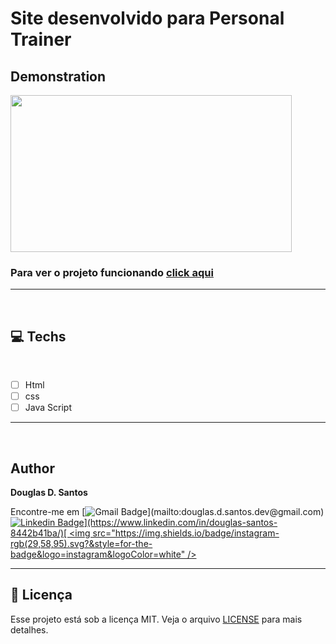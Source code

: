 # Site desenvolvido para Personal Trainer

## Demonstration

<a href="https://www.criarbanner.com.br" title="criar banner" target="_blank"><img src="https://www.criarbanner.com.br/criargifs/a/4a535a91cd0d7367cc84dc1852ef1346.gif" width="450" height="250.8571428571" border="0" /></a><br /><a href="https://www.criarbanner.com.br/logotipo/" title="criar logotipo" target="_blank"></a>

### Para ver o projeto funcionando [click aqui](https://douglassantos-code.github.io/Site-Personal-Trainer/)

---

<br>

## 💻 Techs

<br>

* [ ] Html
* [ ] css
* [ ] Java Script
---
<br>

## Author

**Douglas D. Santos**

Encontre-me em [![Gmail Badge](https://img.shields.io/badge/gmail-rgb(29,58,95)?&style=for-the-badge&logo=gmail&logoColor=white)](mailto:douglas.d.santos.dev@gmail.com) [![Linkedin Badge](https://img.shields.io/badge/linkedin-rgb(29,58,95).svg?&style=for-the-badge&logo=linkedin&logoColor=white)](https://www.linkedin.com/in/douglas-santos-8442b41ba/)[ <img src="https://img.shields.io/badge/instagram-rgb(29,58,95).svg?&style=for-the-badge&logo=instagram&logoColor=white" />](https://www.instagram.com/douglas_.1993/)

---

## 📕 Licença
Esse projeto está sob a licença MIT. Veja o arquivo [LICENSE](https://github.com/DouglasSantos-code/Site-Personal-Trainer/blob/main/LICENSE) para mais detalhes.


